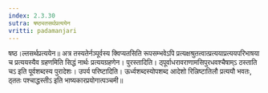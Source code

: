 ```yaml
---
index: 2.3.30
sutra: षष्ठ्यतसर्थप्रत्ययेन
vritti: padamanjari
---
```


 षष्ठ।ल्तसर्थप्रत्ययेन॥ अत्र तस्यतेर्नञ्पूर्वस्य क्विप्यतसिति रूपसम्भवेऽपि प्रत्यक्षश्रुतत्वात्प्रत्ययाप्रत्ययपरिभाषया च प्रत्ययस्यैव ग्रहणमिति सिद्धं नार्थः प्रत्ययग्रहणेन। पुरस्तादिति। ठ्पूर्वाधरावराणामसिपुरधवश्चैषाम्ऽ ठस्ताति चऽ इति पूर्वशब्दस्य पुरादेशः। उपर्य परिष्टादिति। ऊर्ध्वशब्दस्योपशब्द आदेशो रिल्रिष्टातिलौ प्रत्ययौ भवतः, ठ्ततः पश्चाद्धस्तीऽ इति भाष्यकारप्रयोगात्पञ्चमी॥